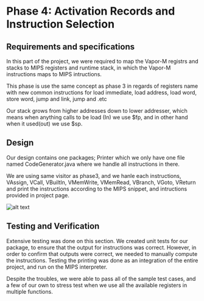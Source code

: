# Phase 4: Activation Records and Instruction Selection

## Requirements and specifications

In this part of the project, we were required to map the Vapor-M registrs and stacks to MIPS registers and runtime stack, in which the Vapor-M instructions maps to MIPS intructions.

This phase is use the same concept as phase 3 in regards of registers name with new common instructions for load immediate, load address, load word, store word, jump and link, jump and .etc

Our stack grows from higher addresses down to lower addresser, which means when anything calls to be load (In) we use $fp, and in other hand when it used(out) we use $sp.

## Design

Our design contains one packages; Printer which we only have one file named CodeGenerator.java where we handle all instructions in there.

We are using same visitor as phase3, and we hanle each instructions, VAssign, VCall, VBuiltIn, VMemWrite, VMemRead, VBranch, VGoto, VReturn and print the instructions according to the MIPS snippet, and intructions provided in project page.   

![alt text](./img/hw4_flow.png?raw=true)

## Testing and Verification

Extensive testing was done on this section. We created unit tests for our package, to ensure that the output for instructions was correct. However, in order to confirm that outputs were correct, we needed to manually compute the instructions. Testing the printing was done as an integration of the entire project, and run on the MIPS interpreter. 

Despite the troubles, we were able to pass all of the sample test cases, and a few of our own to stress test when we use all the available registers in multiple functions.

